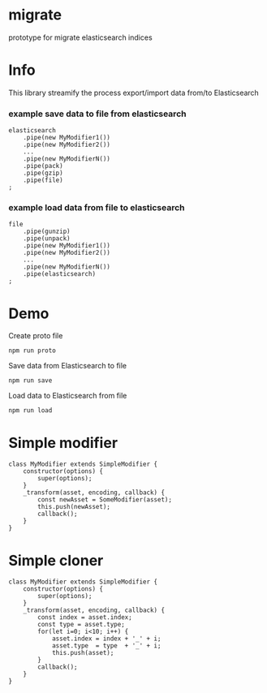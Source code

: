 migrate
===================
prototype for migrate elasticsearch indices

# Info
This library streamify the process export/import data from/to Elasticsearch

### example save data to file from elasticsearch
```
elasticsearch
    .pipe(new MyModifier1())
    .pipe(new MyModifier2())
    ...
    .pipe(new MyModifierN())
    .pipe(pack)
    .pipe(gzip)
    .pipe(file)
;
```

### example load data from file to elasticsearch
```
file
    .pipe(gunzip)
    .pipe(unpack)
    .pipe(new MyModifier1())
    .pipe(new MyModifier2())
    ...
    .pipe(new MyModifierN())
    .pipe(elasticsearch)
;

```

# Demo
Create proto file
```
npm run proto
```

Save data from Elasticsearch to file
```
npm run save
```

Load data to Elasticsearch from file
```
npm run load
```

# Simple modifier
```
class MyModifier extends SimpleModifier {
    constructor(options) {
        super(options);        
    }
    _transform(asset, encoding, callback) {
        const newAsset = SomeModifier(asset);
        this.push(newAsset);        
        callback();
    }
}

```

# Simple cloner
```
class MyModifier extends SimpleModifier {
    constructor(options) {
        super(options);        
    }
    _transform(asset, encoding, callback) {
        const index = asset.index;
        const type = asset.type;
        for(let i=0; i<10; i++) {
            asset.index = index + '_' + i;
            asset.type  = type  + '_' + i;
            this.push(asset);
        }
        callback();
    }
}

```

